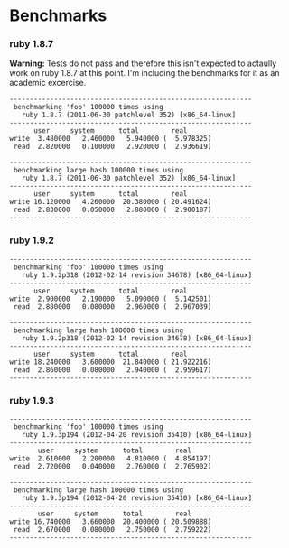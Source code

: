 # Benchmarks

### ruby 1.8.7

**Warning:** Tests do not pass and therefore this isn't expected 
to actaully work on ruby 1.8.7 at this point. I'm including the
benchmarks for it as an academic excercise.

    ------------------------------------------------------------
     benchmarking 'foo' 100000 times using
       ruby 1.8.7 (2011-06-30 patchlevel 352) [x86_64-linux]
    ------------------------------------------------------------
          user     system      total        real
    write  3.480000   2.460000   5.940000 (  5.978325)
     read  2.820000   0.100000   2.920000 (  2.936619)
     
    ------------------------------------------------------------
     benchmarking large hash 100000 times using
       ruby 1.8.7 (2011-06-30 patchlevel 352) [x86_64-linux]
    ------------------------------------------------------------
          user     system      total        real
    write 16.120000   4.260000  20.380000 ( 20.491624)
     read  2.830000   0.050000   2.880000 (  2.900187)
    ------------------------------------------------------------


### ruby 1.9.2
    
    ------------------------------------------------------------
     benchmarking 'foo' 100000 times using
       ruby 1.9.2p318 (2012-02-14 revision 34678) [x86_64-linux]
    ------------------------------------------------------------
          user     system      total        real
    write  2.900000   2.190000   5.090000 (  5.142501)
     read  2.880000   0.080000   2.960000 (  2.967039)
     
    ------------------------------------------------------------
     benchmarking large hash 100000 times using
       ruby 1.9.2p318 (2012-02-14 revision 34678) [x86_64-linux]
    ------------------------------------------------------------
          user     system      total        real
    write 18.240000   3.600000  21.840000 ( 21.922216)
     read  2.860000   0.080000   2.940000 (  2.959617)
    ------------------------------------------------------------


### ruby 1.9.3

    ------------------------------------------------------------
     benchmarking 'foo' 100000 times using
       ruby 1.9.3p194 (2012-04-20 revision 35410) [x86_64-linux]
    ------------------------------------------------------------
           user     system      total        real
    write  2.610000   2.200000   4.810000 (  4.854197)
     read  2.720000   0.040000   2.760000 (  2.765902)
     
    ------------------------------------------------------------
     benchmarking large hash 100000 times using
       ruby 1.9.3p194 (2012-04-20 revision 35410) [x86_64-linux]
    ------------------------------------------------------------
           user     system      total        real
    write 16.740000   3.660000  20.400000 ( 20.509888)
     read  2.670000   0.080000   2.750000 (  2.759222)
    ------------------------------------------------------------
